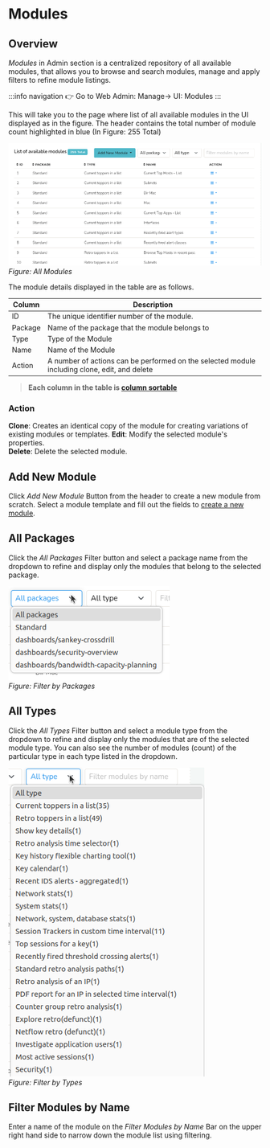 # Modules

## Overview

*Modules* in Admin section is a centralized repository of all available modules, that allows you to browse and search modules, manage and apply filters to refine module listings.

:::info navigation 
:point_right: Go to Web Admin: Manage&rarr; UI: Modules
:::

This will take you to the page where list of all available modules in the UI displayed as in the figure. The header contains the total number of module count highlighted in blue (In Figure: 255 Total)

![](images/modules.png)  
*Figure: All Modules*

The module details displayed in the table are as follows.

| Column  | Description |
|---------|-------------|
| ID      | The unique identifier number of the module. |
| Package | Name of the package that the module belongs to |
| Type    | Type of the Module |
| Name    | Name of the Module |
| Action  | A number of actions can be performed on the selected module including clone, edit, and delete |

> **Each column in the table is [column sortable](/docs/ug/ui/elements#column-sorter)**

### Action

**Clone**: Creates an identical copy of the module for creating variations of existing modules or templates.
**Edit**: Modify the selected module's properties.  
**Delete**: Delete the selected module.

## Add New Module

Click *Add New Module* Button from the header to create a new module from scratch. Select a module template and fill out the fields to [create a new module](/docs/ug/ui/modules#creating-modules).

## All Packages

Click the *All Packages* Filter button and select a package name from the dropdown to refine and display only the modules that belong to the selected package.

![](images/modulepackages.png)  
*Figure: Filter by Packages*

## All Types
Click the *All Types* Filter button and select a module type from the dropdown to refine and display only the modules that are of the selected module type. You can also see the number of modules (count) of the particular type in each type listed in the dropdown.

![](images/types_modules.png)  
*Figure: Filter by Types*

## Filter Modules by Name

Enter a name of the module on the *Filter Modules by Name* Bar on the upper right hand side to narrow down the module list using filtering.